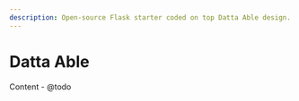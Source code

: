 ```yaml
---
description: Open-source Flask starter coded on top Datta Able design.
---
```


# Datta Able

Content - @todo


